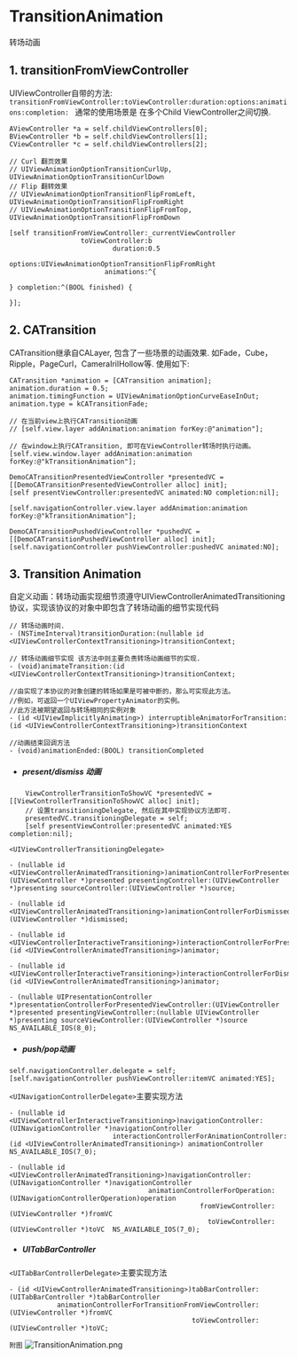 # TransitionAnimation
转场动画

## 1. transitionFromViewController
UIViewController自带的方法: 
`transitionFromViewController:toViewController:duration:options:animations:completion: `
通常的使用场景是 在多个Child ViewController之间切换.
```
AViewController *a = self.childViewControllers[0];
BViewController *b = self.childViewControllers[1];
CViewController *c = self.childViewControllers[2];

// Curl 翻页效果
// UIViewAnimationOptionTransitionCurlUp, UIViewAnimationOptionTransitionCurlDown
// Flip 翻转效果
// UIViewAnimationOptionTransitionFlipFromLeft, UIViewAnimationOptionTransitionFlipFromRight
// UIViewAnimationOptionTransitionFlipFromTop, UIViewAnimationOptionTransitionFlipFromDown

[self transitionFromViewController:_currentViewController
                  toViewController:b
                          duration:0.5
                           options:UIViewAnimationOptionTransitionFlipFromRight
                        animations:^{

} completion:^(BOOL finished) {

}];
```

## 2. CATransition
CATransition继承自CALayer, 包含了一些场景的动画效果. 如Fade，Cube，Ripple，PageCurl，CameraIrilHollow等. 使用如下:
```
CATransition *animation = [CATransition animation];
animation.duration = 0.5;
animation.timingFunction = UIViewAnimationOptionCurveEaseInOut;
animation.type = kCATransitionFade;

// 在当前view上执行CATransition动画
// [self.view.layer addAnimation:animation forKey:@"animation"];

// 在window上执行CATransition, 即可在ViewController转场时执行动画。
[self.view.window.layer addAnimation:animation forKey:@"kTransitionAnimation"];

DemoCATransitionPresentedViewController *presentedVC = [[DemoCATransitionPresentedViewController alloc] init];
[self presentViewController:presentedVC animated:NO completion:nil];
```
```
[self.navigationController.view.layer addAnimation:animation forKey:@"kTransitionAnimation"];

DemoCATransitionPushedViewController *pushedVC = [[DemoCATransitionPushedViewController alloc] init];
[self.navigationController pushViewController:pushedVC animated:NO];
```

## 3. Transition Animation
自定义动画：转场动画实现细节须遵守UIViewControllerAnimatedTransitioning协议，实现该协议的对象中即包含了转场动画的细节实现代码
```
// 转场动画时间.
- (NSTimeInterval)transitionDuration:(nullable id <UIViewControllerContextTransitioning>)transitionContext;
```
```
// 转场动画细节实现 该方法中则主要负责转场动画细节的实现.
- (void)animateTransition:(id <UIViewControllerContextTransitioning>)transitionContext;
```
```
//由实现了本协议的对象创建的转场如果是可被中断的，那么可实现此方法。
//例如，可返回一个UIViewPropertyAnimator的实例。
//此方法被期望返回与转场相同的实例对象
- (id <UIViewImplicitlyAnimating>) interruptibleAnimatorForTransition:(id <UIViewControllerContextTransitioning>)transitionContext
```
```
//动画结束回调方法
- (void)animationEnded:(BOOL) transitionCompleted
```

* ##### present/dismiss 动画
```
    ViewControllerTransitionToShowVC *presentedVC = [[ViewControllerTransitionToShowVC alloc] init];
    // 设置transitioningDelegate, 然后在其中实现协议方法即可.
    presentedVC.transitioningDelegate = self;
    [self presentViewController:presentedVC animated:YES completion:nil];
```
`<UIViewControllerTransitioningDelegate>`
```
- (nullable id <UIViewControllerAnimatedTransitioning>)animationControllerForPresentedController:(UIViewController *)presented presentingController:(UIViewController *)presenting sourceController:(UIViewController *)source;

- (nullable id <UIViewControllerAnimatedTransitioning>)animationControllerForDismissedController:(UIViewController *)dismissed;

- (nullable id <UIViewControllerInteractiveTransitioning>)interactionControllerForPresentation:(id <UIViewControllerAnimatedTransitioning>)animator;

- (nullable id <UIViewControllerInteractiveTransitioning>)interactionControllerForDismissal:(id <UIViewControllerAnimatedTransitioning>)animator;

- (nullable UIPresentationController *)presentationControllerForPresentedViewController:(UIViewController *)presented presentingViewController:(nullable UIViewController *)presenting sourceViewController:(UIViewController *)source NS_AVAILABLE_IOS(8_0);
```
* ##### push/pop动画
```
self.navigationController.delegate = self;
[self.navigationController pushViewController:itemVC animated:YES];
```
`<UINavigationControllerDelegate>`主要实现方法
```
- (nullable id <UIViewControllerInteractiveTransitioning>)navigationController:(UINavigationController *)navigationController
                          interactionControllerForAnimationController:(id <UIViewControllerAnimatedTransitioning>) animationController NS_AVAILABLE_IOS(7_0);

- (nullable id <UIViewControllerAnimatedTransitioning>)navigationController:(UINavigationController *)navigationController
                                   animationControllerForOperation:(UINavigationControllerOperation)operation
                                                fromViewController:(UIViewController *)fromVC
                                                  toViewController:(UIViewController *)toVC  NS_AVAILABLE_IOS(7_0);
```

* ##### UITabBarController
`<UITabBarControllerDelegate>`主要实现方法
```
- (id <UIViewControllerAnimatedTransitioning>)tabBarController:(UITabBarController *)tabBarController
            animationControllerForTransitionFromViewController:(UIViewController *)fromVC
                                              toViewController:(UIViewController *)toVC;
```

`附图`
![TransitionAnimation.png](http://upload-images.jianshu.io/upload_images/1804437-2b9f822ad54e1695.png?imageMogr2/auto-orient/strip%7CimageView2/2/w/1240)
